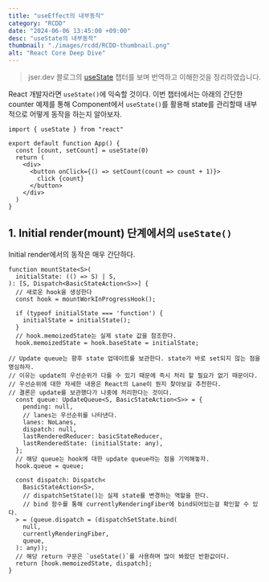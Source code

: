 ```yaml
---
title: "useEffect의 내부동작"
category: "RCDD"
date: "2024-06-06 13:45:00 +09:00"
desc: "useState의 내부동작"
thumbnail: "./images/rcdd/RCDD-thumbnail.png"
alt: "React Core Deep Dive"
---
```


> jser.dev 블로그의 [useState](https://jser.dev/2023-06-19-how-does-usestate-work) 챕터를 보며 번역하고 이해한것을 정리하였습니다.

React 개발자라면 `useState()`에 익숙할 것이다. 이번 챕터에서는 아래의 간단한 counter 예제를 통해 Component에서 `useState()`를 활용해 state를 관리할때 내부적으로 어떻게 동작을 하는지 알아보자.

```tsx
import { useState } from "react"

export default function App() {
  const [count, setCount] = useState(0)
  return (
    <div>
      <button onClick={() => setCount(count => count + 1)}>
        click {count}
      </button>
    </div>
  )
}
```

## 1. Initial render(mount) 단계에서의 `useState()`

Initial render에서의 동작은 매우 간단하다.

```tsx
function mountState<S>(
  initialState: (() => S) | S,
): [S, Dispatch<BasicStateAction<S>>] {
  // 새로운 hook을 생성한다
  const hook = mountWorkInProgressHook();

  if (typeof initialState === 'function') {
    initialState = initialState();
  }
  // hook.memoizedState는 실제 state 값을 참조한다.
  hook.memoizedState = hook.baseState = initialState;

// Update queue는 향후 state 업데이트를 보관한다. state가 바로 set되지 않는 점을 명심하자.
// 이유는 update의 우선순위가 다를 수 있기 때문에 즉시 처리 할 필요가 없기 때문이다.
// 우선순위에 대한 자세한 내용은 React의 Lane이 뭔지 찾아보길 추천한다.
// 결론은 update를 보관했다가 나중에 처리한다는 것이다.
  const queue: UpdateQueue<S, BasicStateAction<S>> = {
    pending: null,
    // lanes는 우선순위를 나타낸다.
    lanes: NoLanes,
    dispatch: null,
    lastRenderedReducer: basicStateReducer,
    lastRenderedState: (initialState: any),
  };
  // 해당 queue는 hook에 대한 update queue라는 점을 기억해놓자.
  hook.queue = queue;

  const dispatch: Dispatch<
    BasicStateAction<S>,
    // dispatchSetState()는 실제 state를 변경하는 역할을 한다.
    // bind 함수를 통해 currentlyRenderingFiber에 bind되어있는걸 확인할 수 있다.
  > = (queue.dispatch = (dispatchSetState.bind(
    null,
    currentlyRenderingFiber,
    queue,
  ): any));
  // 해당 return 구문은 `useState()`를 사용하며 많이 봐왔던 반환값이다.
  return [hook.memoizedState, dispatch];
}
```
